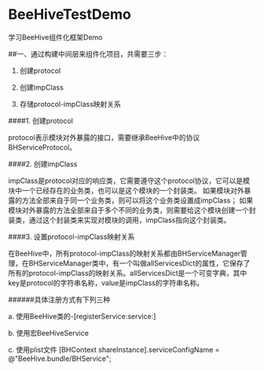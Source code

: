 # BeeHiveTestDemo
学习BeeHive组件化框架Demo

##一、通过构建中间层来组件化项目，共需要三步：

1. 创建protocol

2. 创建impClass

3. 存储protocol-impClass映射关系


####1. 创建protocol

protocol表示模块对外暴露的接口，需要继承BeeHive中的协议BHServiceProtocol。

####2. 创建impClass

impClass是protocol对应的响应类，它需要遵守这个protocol协议，它可以是模块中一个已经存在的业务类，也可以是这个模块的一个封装类。
如果模块对外暴露的方法全部来自于同一个业务类，则可以将这个业务类设置成impClass； 如果模块对外暴露的方法全部来自于多个不同的业务类，则需要给这个模块创建一个封装类，通过这个封装类来实现对模块的调用，impClass指向这个封装类。

####3. 设置protocol-impClass映射关系

在BeeHive中，所有protocol-impClass的映射关系都由BHServiceManager管理，在BHServiceManager类中，有一个叫做allServicesDict的属性，它保存了所有的protocol-impClass的映射关系。allServicesDict是一个可变字典，其中key是protocol的字符串名称，value是impClass的字符串名称。

######具体注册方式有下列三种

a. 使用BeeHive类的-[registerService:service:]

b. 使用宏BeeHiveService

c. 使用plist文件  [BHContext shareInstance].serviceConfigName = @"BeeHive.bundle/BHService";
